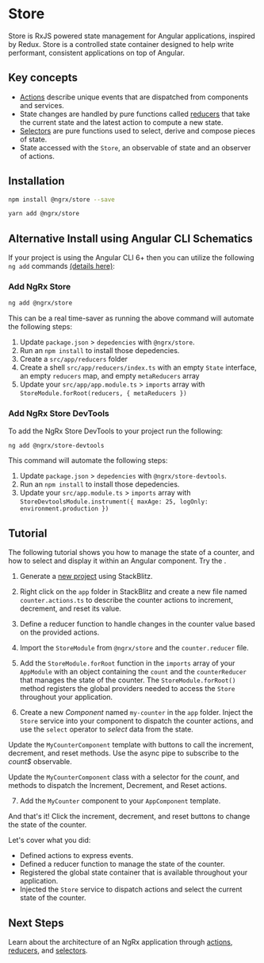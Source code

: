 # Store

Store is RxJS powered state management for Angular applications, inspired by Redux. Store is a controlled state container designed to help write performant, consistent applications on top of Angular.

## Key concepts

- [Actions](guide/store/actions) describe unique events that are dispatched from components and services.
- State changes are handled by pure functions called [reducers](guide/store/reducers) that take the current state and the latest action to compute a new state.
- [Selectors](guide/store/selectors) are pure functions used to select, derive and compose pieces of state.
- State accessed with the `Store`, an observable of state and an observer of actions.

## Installation

```sh
npm install @ngrx/store --save
```

```sh
yarn add @ngrx/store
```

## Alternative Install using Angular CLI Schematics

If your project is using the Angular CLI 6+ then you can utilize the following `ng add` commands <a href="https://angular.io/cli/add" target="_blank">(details here)</a>:

### Add NgRx Store
```sh
ng add @ngrx/store
```

This can be a real time-saver as running the above command will automate the following steps: 

1. Update `package.json` > `depedencies` with `@ngrx/store`.
2. Run an `npm install` to install those depedencies. 
3. Create a `src/app/reducers` folder
4. Create a shell `src/app/reducers/index.ts` with an empty `State` interface, an empty `reducers` map, and empty `metaReducers` array
5. Update your `src/app/app.module.ts` > `imports` array with `StoreModule.forRoot(reducers, { metaReducers })`


### Add NgRx Store DevTools

To add the NgRx Store DevTools to your project run the following:

```sh
ng add @ngrx/store-devtools
```

This command will automate the following steps:

1. Update `package.json` > `depedencies` with `@ngrx/store-devtools`.
2. Run an `npm install` to install those depedencies. 
3. Update your `src/app.module.ts` > `imports` array with `StoreDevtoolsModule.instrument({ maxAge: 25, logOnly: environment.production })`

## Tutorial

The following tutorial shows you how to manage the state of a counter, and how to select and display it within an Angular component. Try the <live-example name="store" noDownload></live-example>.

1.  Generate a <a href="https://stackblitz.com/fork/ngrx-start" target="_blank">new project</a> using StackBlitz.

2.  Right click on the `app` folder in StackBlitz and create a new file named `counter.actions.ts` to describe the counter actions to increment, decrement, and reset its value.

<code-example header="src/app/counter.actions.ts" path="store/src/app/counter.actions.ts">
</code-example>

3.  Define a reducer function to handle changes in the counter value based on the provided actions.

<code-example header="src/app/counter.reducer.ts" path="store/src/app/counter.reducer.ts">
</code-example>

4.  Import the `StoreModule` from `@ngrx/store` and the `counter.reducer` file.

<code-example header="src/app/app.module.ts (imports)" path="store/src/app/app.module.ts" region="imports">
</code-example>

5.  Add the `StoreModule.forRoot` function in the `imports` array of your `AppModule` with an object containing the `count` and the `counterReducer` that manages the state of the counter. The `StoreModule.forRoot()` method registers the global providers needed to access the `Store` throughout your application.

<code-example header="src/app/app.module.ts (StoreModule)" path="store/src/app/app.module.1.ts">
</code-example>

6.  Create a new _Component_ named `my-counter` in the `app` folder. Inject the `Store` service into your component to dispatch the counter actions, and use the `select` operator to _select_ data from the state.

Update the `MyCounterComponent` template with buttons to call the increment, decrement, and reset methods. Use the async pipe to subscribe to the _count$_ observable.

<code-example header="src/app/my-counter/my-counter.component.html" path="store/src/app/my-counter/my-counter.component.html">
</code-example>

Update the `MyCounterComponent` class with a selector for the _count_, and methods to dispatch the Increment, Decrement, and Reset actions.

<code-example header="src/app/my-counter/my-counter.component.ts" path="store/src/app/my-counter/my-counter.component.ts">
</code-example>

7.  Add the `MyCounter` component to your `AppComponent` template.

<code-example header="src/app/app.component.html" path="store/src/app/app.component.html" region="counter">
</code-example>

And that's it! Click the increment, decrement, and reset buttons to change the state of the counter.

Let's cover what you did:

- Defined actions to express events.
- Defined a reducer function to manage the state of the counter.
- Registered the global state container that is available throughout your application.
- Injected the `Store` service to dispatch actions and select the current state of the counter.

## Next Steps

Learn about the architecture of an NgRx application through [actions](guide/store/actions), [reducers](guide/store/reducers), and [selectors](guide/store/selectors).
